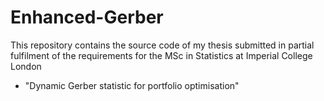 # Enhanced-Gerber
This repository contains the source code of my thesis submitted in partial fulfilment of the requirements for the MSc in
Statistics at Imperial College London
 - "Dynamic Gerber statistic for portfolio optimisation"
